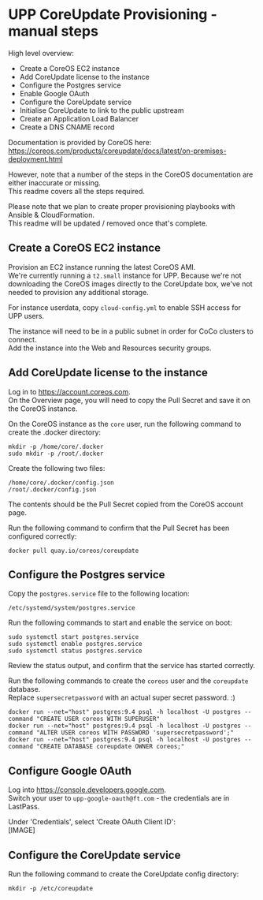 # UPP CoreUpdate Provisioning - manual steps

High level overview:

 * Create a CoreOS EC2 instance
 * Add CoreUpdate license to the instance
 * Configure the Postgres service
 * Enable Google OAuth
 * Configure the CoreUpdate service
 * Initialise CoreUpdate to link to the public upstream
 * Create an Application Load Balancer
 * Create a DNS CNAME record

Documentation is provided by CoreOS here:  
https://coreos.com/products/coreupdate/docs/latest/on-premises-deployment.html

However, note that a number of the steps in the CoreOS documentation are either inaccurate or missing.  
This readme covers all the steps required.

Please note that we plan to create proper provisioning playbooks with Ansible & CloudFormation.  
This readme will be updated / removed once that's complete.

## Create a CoreOS EC2 instance

Provision an EC2 instance running the latest CoreOS AMI.  
We're currently running a `t2.small` instance for UPP. Because we're not downloading the CoreOS images directly to the CoreUpdate box, we've not needed to provision any additional storage.

For instance userdata, copy `cloud-config.yml` to enable SSH access for UPP users.

The instance will need to be in a public subnet in order for CoCo clusters to connect.  
Add the instance into the Web and Resources security groups.

## Add CoreUpdate license to the instance

Log in to https://account.coreos.com.  
On the Overview page, you will need to copy the Pull Secret and save it on the CoreOS instance.

On the CoreOS instance as the `core` user, run the following command to create the .docker directory:
```
mkdir -p /home/core/.docker
sudo mkdir -p /root/.docker
```

Create the following two files:
```
/home/core/.docker/config.json
/root/.docker/config.json
```

The contents should be the Pull Secret copied from the CoreOS account page.

Run the following command to confirm that the Pull Secret has been configured correctly:
```
docker pull quay.io/coreos/coreupdate
```

## Configure the Postgres service

Copy the `postgres.service` file to the following location:
```
/etc/systemd/system/postgres.service
```

Run the following commands to start and enable the service on boot:
```
sudo systemctl start postgres.service 
sudo systemctl enable postgres.service
sudo systemctl status postgres.service
```

Review the status output, and confirm that the service has started correctly.

Run the following commands to create the `coreos` user and the `coreupdate` database.  
Replace `supersecretpassword` with an actual super secret password. :)
```
docker run --net="host" postgres:9.4 psql -h localhost -U postgres --command "CREATE USER coreos WITH SUPERUSER"
docker run --net="host" postgres:9.4 psql -h localhost -U postgres --command "ALTER USER coreos WITH PASSWORD 'supersecretpassword';"
docker run --net="host" postgres:9.4 psql -h localhost -U postgres --command "CREATE DATABASE coreupdate OWNER coreos;"
```

## Configure Google OAuth

Log into https://console.developers.google.com.  
Switch your user to `upp-google-oauth@ft.com` - the credentials are in LastPass.

Under 'Credentials', select 'Create OAuth Client ID':  
[IMAGE]

## Configure the CoreUpdate service

Run the following command to create the CoreUpdate config directory:
```
mkdir -p /etc/coreupdate
```

